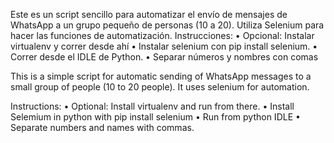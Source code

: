 Este es un script sencillo para automatizar el envío de mensajes de WhatsApp a un grupo pequeño de personas (10 a 20). Utiliza Selenium para hacer las funciones de automatización.
Instrucciones:
•	Opcional: Instalar virtualenv y correr desde ahí
•	Instalar selenium con pip install selenium.
•	Correr desde el IDLE de Python.
•	Separar números y nombres con comas

This is a simple script for automatic sending of WhatsApp messages to a small group of people (10 to 20 people). It uses selenium for automation.

Instructions:
•	Optional: Install virtualenv and run from there.
•	Install Selemium in python with pip install selenium
•	Run from python IDLE
•	Separate numbers and names with commas.
